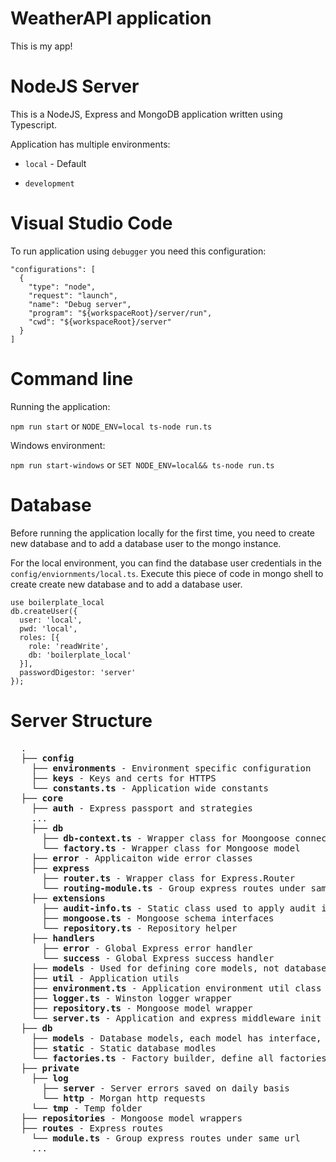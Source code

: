 # WeatherAPI application

This is my app!

# NodeJS Server #

This is a NodeJS, Express and MongoDB application written using Typescript.

Application has multiple environments:

* `local` - Default

* `development`

# Visual Studio Code #

To run application using `debugger` you need this configuration:

```
"configurations": [
  {
    "type": "node",
    "request": "launch",
    "name": "Debug server",
    "program": "${workspaceRoot}/server/run",
    "cwd": "${workspaceRoot}/server"
  }
]
```

# Command line #

Running the application:

`npm run start` or `NODE_ENV=local ts-node run.ts`

Windows environment:

`npm run start-windows` or  `SET NODE_ENV=local&& ts-node run.ts`

# Database #

Before running the application locally for the first time, you need to create new database and to add a database user to the mongo instance.

For the local environment, you can find the database user credentials in the `config/enviornments/local.ts`. Execute this piece of code in mongo shell to create create new database and to add a database user. 

```
use boilerplate_local
db.createUser({
  user: 'local',
  pwd: 'local',
  roles: [{
    role: 'readWrite',
    db: 'boilerplate_local'
  }],
  passwordDigestor: 'server'
});
```

# Server Structure #

<pre>
  .
  ├── <b>config</b>
    ├── <b>environments</b> - Environment specific configuration
    ├── <b>keys</b> - Keys and certs for HTTPS
    └── <b>constants.ts</b> - Application wide constants
  ├── <b>core</b>
    ├── <b>auth</b> - Express passport and strategies
    ...
    ├── <b>db</b>
      ├── <b>db-context.ts</b> - Wrapper class for Moongoose connection
      └── <b>factory.ts</b> - Wrapper class for Mongoose model
    ├── <b>error</b> - Applicaiton wide error classes
    ├── <b>express</b>
      ├── <b>router.ts</b> - Wrapper class for Express.Router
      └── <b>routing-module.ts</b> - Group express routes under same url
    ├── <b>extensions</b>
      ├── <b>audit-info.ts</b> - Static class used to apply audit info to Mongoose model
      ├── <b>mongoose.ts</b> - Mongoose schema interfaces
      └── <b>repository.ts</b> - Repository helper
    ├── <b>handlers</b>
      ├── <b>error</b> - Global Express error handler
      └── <b>success</b> - Global Express success handler
    ├── <b>models</b> - Used for defining core models, not database models
    ├── <b>util</b> - Application utils
    ├── <b>environment.ts</b> - Application environment util class
    ├── <b>logger.ts</b> - Winston logger wrapper
    ├── <b>repository.ts</b> - Mongoose model wrapper
    └── <b>server.ts</b> - Application and express middleware init
  ├── <b>db</b>
    ├── <b>models</b> - Database models, each model has interface, schema definition and factory
    ├── <b>static</b> - Static database modles
    └── <b>factories.ts</b> - Factory builder, define all factories used in the app
  ├── <b>private</b>
    ├── <b>log</b>
      ├── <b>server</b> - Server errors saved on daily basis
      └── <b>http</b> - Morgan http requests
    └── <b>tmp</b> - Temp folder
  ├── <b>repositories</b> - Mongoose model wrappers
  ├── <b>routes</b> - Express routes
    └── <b>module.ts</b> - Group express routes under same url
    ...
</pre>
